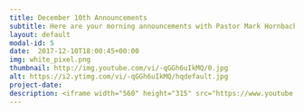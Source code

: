 ```yaml
---
title: December 10th Announcements
subtitle: Here are your morning announcements with Pastor Mark Hornback and Sarah Peel!
layout: default
modal-id: 5 
date:  2017-12-10T18:00:45+00:00
img: white_pixel.png
thumbnail: http://img.youtube.com/vi/-qGGh6uIkMQ/0.jpg
alt: https://i2.ytimg.com/vi/-qGGh6uIkMQ/hqdefault.jpg
project-date: 
description: <iframe width="560" height="315" src="https://www.youtube.com/embed/-qGGh6uIkMQ" frameborder="0" allowfullscreen></iframe> 
---
```


